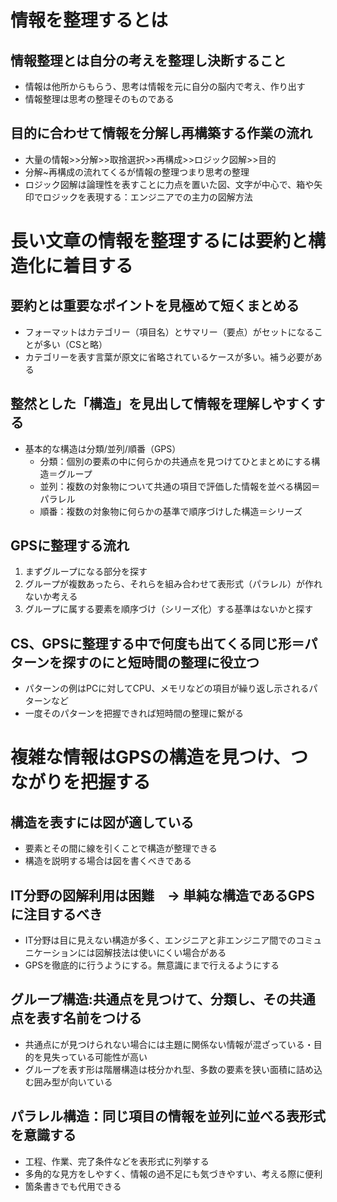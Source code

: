 # 情報を整理するとは
## 情報整理とは自分の考えを整理し決断すること
- 情報は他所からもらう、思考は情報を元に自分の脳内で考え、作り出す
- 情報整理は思考の整理そのものである

## 目的に合わせて情報を分解し再構築する作業の流れ
- 大量の情報>>分解>>取捨選択>>再構成>>ロジック図解>>目的
- 分解~再構成の流れてくるが情報の整理つまり思考の整理
- ロジック図解は論理性を表すことに力点を置いた図、文字が中心で、箱や矢印でロジックを表現する：エンジニアでの主力の図解方法

# 長い文章の情報を整理するには要約と構造化に着目する
## 要約とは重要なポイントを見極めて短くまとめる
- フォーマットはカテゴリー（項目名）とサマリー（要点）がセットになることが多い（CSと略）
- カテゴリーを表す言葉が原文に省略されているケースが多い。補う必要がある

## 整然とした「構造」を見出して情報を理解しやすくする
- 基本的な構造は分類/並列/順番（GPS）
  - 分類：個別の要素の中に何らかの共通点を見つけてひとまとめにする構造＝グループ
  - 並列：複数の対象物について共通の項目で評価した情報を並べる構図＝パラレル
  - 順番：複数の対象物に何らかの基準で順序づけした構造＝シリーズ

## GPSに整理する流れ
1. まずグループになる部分を探す
2. グループが複数あったら、それらを組み合わせて表形式（パラレル）が作れないか考える
3. グループに属する要素を順序づけ（シリーズ化）する基準はないかと探す

## CS、GPSに整理する中で何度も出てくる同じ形＝パターンを探すのにと短時間の整理に役立つ
- パターンの例はPCに対してCPU、メモリなどの項目が繰り返し示されるパターンなど
- 一度そのパターンを把握できれば短時間の整理に繋がる

# 複雑な情報はGPSの構造を見つけ、つながりを把握する
## 構造を表すには図が適している
- 要素とその間に線を引くことで構造が整理できる
- 構造を説明する場合は図を書くべきである

## IT分野の図解利用は困難　→ 単純な構造であるGPSに注目するべき
- IT分野は目に見えない構造が多く、エンジニアと非エンジニア間でのコミュニケーションには図解技法は使いにくい場合がある
- GPSを徹底的に行うようにする。無意識にまで行えるようにする

## グループ構造:共通点を見つけて、分類し、その共通点を表す名前をつける
- 共通点にが見つけられない場合には主題に関係ない情報が混ざっている・目的を見失っている可能性が高い
- グループを表す形は階層構造は枝分かれ型、多数の要素を狭い面積に詰め込む囲み型が向いている

## パラレル構造：同じ項目の情報を並列に並べる表形式を意識する
- 工程、作業、完了条件などを表形式に列挙する
- 多角的な見方をしやすく、情報の過不足にも気づきやすい、考える際に便利
- 箇条書きでも代用できる

